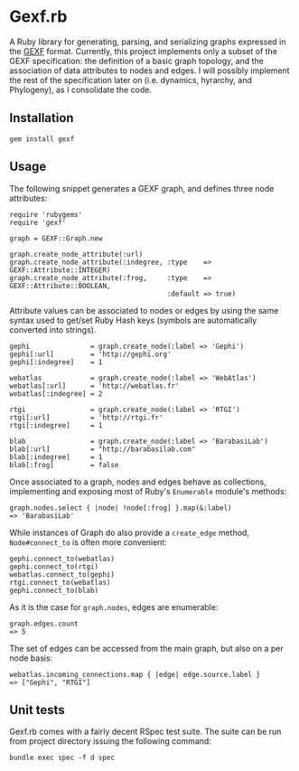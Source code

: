 # Gexf.rb

A Ruby library for generating, parsing, and serializing graphs expressed in the [GEXF](http://gexf.net) format.
Currently, this project implements only a subset of the GEXF specification: the definition of a basic graph topology,
and the association of data attributes to nodes and edges. I will possibly implement the rest of the specification later on
(i.e. dynamics, hyrarchy, and Phylogeny), as I consolidate the code.

## Installation

    gem install gexf

## Usage

The following snippet generates a GEXF graph, and defines three node attributes:

    require 'rubygems'
    require 'gexf'

    graph = GEXF::Graph.new

    graph.create_node_attribute(:url)
    graph.create_node_attribute(:indegree, :type    => GEXF::Attribute::INTEGER)
    graph.create_node_attribute(:frog,     :type    => GEXF::Attribute::BOOLEAN,
                                           :default => true)

Attribute values can be associated to nodes or edges by using the same syntax used
to get/set Ruby Hash keys (symbols are automatically converted into strings).

    gephi               = graph.create_node(:label => 'Gephi')
    gephi[:url]         = 'http://gephi.org'
    gephi[:indegree]    = 1

    webatlas            = graph.create_node(:label => 'WebAtlas')
    webatlas[:url]      = 'http://webatlas.fr'
    webatlas[:indegree] = 2

    rtgi                = graph.create_node(:label => 'RTGI')
    rtgi[:url]          = 'http://rtgi.fr'
    rtgi[:indegree]     = 1

    blab                = graph.create_node(:label => 'BarabasiLab')
    blab[:url]          = "http://barabasilab.com"
    blab[:indegree]     = 1
    blab[:frog]         = false

Once associated to a graph, nodes and edges behave as collections,
implementing and exposing most of Ruby's `Enumerable` module's methods:

    graph.nodes.select { |node| !node[:frog] }.map(&:label)
    => 'BarabasiLab'

While instances of Graph do also provide a `create_edge` method, `Node#connect_to` is
often more convenient:

    gephi.connect_to(webatlas)
    gephi.connect_to(rtgi)
    webatlas.connect_to(gephi)
    rtgi.connect_to(webatlas)
    gephi.connect_to(blab)

As it is the case for `graph.nodes`, edges are enumerable:

    graph.edges.count
    => 5

The set of edges can be accessed from the main graph, but also
on a per node basis:

    webatlas.incoming_connections.map { |edge| edge.source.label }
    => ["Gephi", "RTGI"]

## Unit tests

Gexf.rb comes with a fairly decent RSpec test suite. The suite can
be run from project directory issuing the following command:

    bundle exec spec -f d spec

